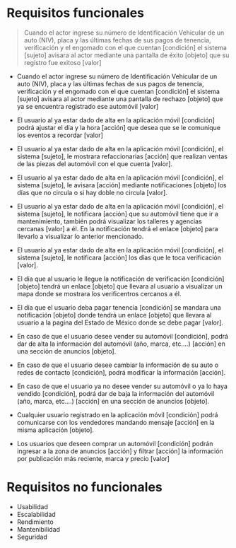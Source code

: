 # Requisitos funcionales
> Cuando el actor ingrese su número de Identificación Vehicular de un auto (NIV), placa y las últimas fechas de sus pagos de tenencia, verificación y el engomado con el que cuentan [condición] el sistema [sujeto] avisara al actor mediante una pantalla de éxito [objeto] que su registro fue exitoso [valor]
- Cuando el actor ingrese su número de Identificación Vehicular de un auto (NIV), placa y las últimas fechas de sus pagos de tenencia, verificación y el engomado con el que cuentan [condición] el sistema [sujeto] avisara al actor mediante una pantalla de rechazo [objeto] que ya se encuentra registrado ese automóvil [valor]

- El usuario al ya estar dado de alta en la aplicación móvil [condición] podrá ajustar el día y la hora [acción] que desea que se le comunique los eventos a recordar [valor]

- El usuario al ya estar dado de alta en la aplicación móvil [condición], el sistema [sujeto], le mostrara refaccionarias [acción] que realizan ventas de las piezas del automóvil con el que cuenta [valor].

- El usuario al ya estar dado de alta en la aplicación móvil [condición], el sistema [sujeto], le avisara [acción] mediante notificaciones [objeto] los días que no circula o si hay doble no circula [valor].

- El usuario al ya estar dado de alta en la aplicación móvil [condición], el sistema [sujeto], le notificara [acción] que su automóvil tiene que ir a mantenimiento, también podrá visualizar los talleres y agencias cercanas [valor] a él. En la notificación tendrá el enlace [objeto] para llevarlo a visualizar lo anterior mencionado.

- El usuario al ya estar dado de alta en la aplicación móvil [condición], el sistema [sujeto], le notificara [acción] los días que le toca verificación [valor].

-  El día que al usuario le llegue la notificación de verificación [condición] [objeto] tendrá un enlace [objeto] que llevara al usuario a visualizar un mapa donde se mostrara los verificentros cercanos a él.

- El día que el usuario deba pagar tenencia [condición] se mandara una notificación [objeto] donde tendrá un enlace [objeto] que llevara al usuario a la pagina del Estado de México donde se debe pagar [valor].

- En caso de que el usuario desee vender su automóvil [condición], podrá dar de alta la información del automóvil (año, marca, etc.…) [acción] en una sección de anuncios [objeto]. 

-  En caso de que el usuario desee cambiar la información de su auto o redes de contacto [condición], podrá modificar la información [acción].

- En caso de que el usuario ya no desee vender su automóvil o ya lo haya vendido [condición], podrá dar de baja la información del automóvil (año, marca, etc.…) [acción] en una sección de anuncios [objeto].

- Cualquier usuario registrado en la aplicación móvil [condición] podrá comunicarse con los vendedores mandando mensaje [acción] en la misma aplicación [objeto].

- Los usuarios que deseen comprar un automóvil [condición] podrán ingresar a la zona de anuncios [acción] y filtrar [acción] la información por publicación más reciente, marca y precio [valor]

# Requisitos no funcionales
- Usabilidad
- Escalabilidad
- Rendimiento
- Mantenibilidad
- Seguridad